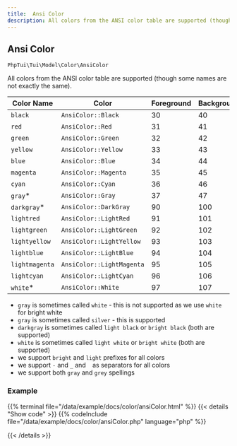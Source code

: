 ```yaml
---
title:  Ansi Color
description: All colors from the ANSI color table are supported (though some names are not exactly the same).
---
```

##  Ansi Color

`PhpTui\Tui\Model\Color\AnsiColor`

All colors from the ANSI color table are supported (though some names are not exactly the same).


| Color Name     | Color                     | Foreground | Background |
|----------------|---------------------------|------------|------------|
| `black`        | `AnsiColor::Black`        | 30         | 40         |
| `red`          | `AnsiColor::Red`          | 31         | 41         |
| `green`        | `AnsiColor::Green`        | 32         | 42         |
| `yellow`       | `AnsiColor::Yellow`       | 33         | 43         |
| `blue`         | `AnsiColor::Blue`         | 34         | 44         |
| `magenta`      | `AnsiColor::Magenta`      | 35         | 45         |
| `cyan`         | `AnsiColor::Cyan`         | 36         | 46         |
| `gray`*        | `AnsiColor::Gray`         | 37         | 47         |
| `darkgray`*    | `AnsiColor::DarkGray`     | 90         | 100        |
| `lightred`     | `AnsiColor::LightRed`     | 91         | 101        |
| `lightgreen`   | `AnsiColor::LightGreen`   | 92         | 102        |
| `lightyellow`  | `AnsiColor::LightYellow`  | 93         | 103        |
| `lightblue`    | `AnsiColor::LightBlue`    | 94         | 104        |
| `lightmagenta` | `AnsiColor::LightMagenta` | 95         | 105        |
| `lightcyan`    | `AnsiColor::LightCyan`    | 96         | 106        |
| `white`*       | `AnsiColor::White`        | 97         | 107        |

- `gray` is sometimes called `white` - this is not supported as we use `white` for bright white
- `gray` is sometimes called `silver` - this is supported
- `darkgray` is sometimes called `light black` or `bright black` (both are supported)
- `white` is sometimes called `light white` or `bright white` (both are supported)
- we support `bright` and `light` prefixes for all colors
- we support `-` and `_` and ` ` as separators for all colors
- we support both `gray` and `grey` spellings

### Example

{{% terminal file="/data/example/docs/color/ansiColor.html" %}}
{{< details "Show code"  >}}
{{% codeInclude file="/data/example/docs/color/ansiColor.php" language="php" %}}

{{< /details >}}
